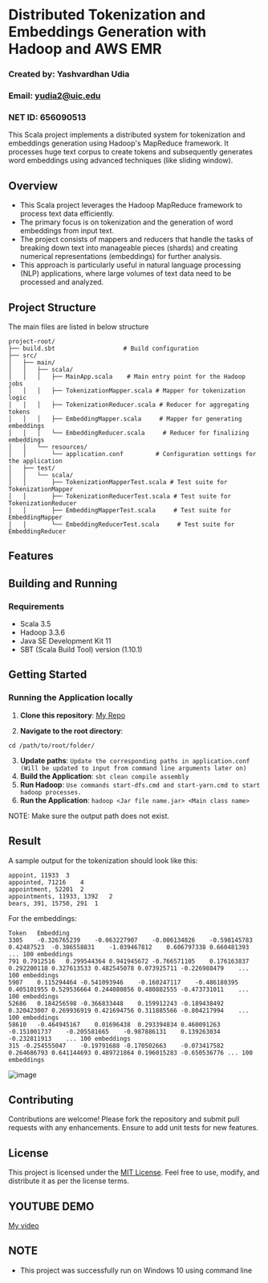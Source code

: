 
# Distributed Tokenization and Embeddings Generation with Hadoop and AWS EMR
### Created by: Yashvardhan Udia
### Email: yudia2@uic.edu
### NET ID: 656090513

This Scala project implements a distributed system for tokenization and embeddings generation using Hadoop's MapReduce framework. 
It processes huge text corpus to create tokens and subsequently generates word embeddings using advanced techniques (like sliding window).

## Overview

- This Scala project leverages the Hadoop MapReduce framework to process text data efficiently. 
- The primary focus is on tokenization and the generation of word embeddings from input text. 
- The project consists of mappers and reducers that handle the tasks of breaking down text into manageable pieces (shards) and creating numerical representations (embeddings) for further analysis. 
- This approach is particularly useful in natural language processing (NLP) applications, where large volumes of text data need to be processed and analyzed.

## Project Structure
The main files are listed in below structure
```plaintext
project-root/
├── build.sbt                   # Build configuration
├── src/
│   ├── main/
│   │   ├── scala/
│   │   │   ├── MainApp.scala    # Main entry point for the Hadoop jobs
│   │   │   ├── TokenizationMapper.scala # Mapper for tokenization logic
│   │   │   ├── TokenizationReducer.scala # Reducer for aggregating tokens
│   │   │   ├── EmbeddingMapper.scala     # Mapper for generating embeddings
│   │   │   └── EmbeddingReducer.scala     # Reducer for finalizing embeddings
│   │   └── resources/
│   │       └── application.conf         # Configuration settings for the application
│   ├── test/
│   │   └── scala/
│   │       ├── TokenizationMapperTest.scala # Test suite for TokenizationMapper
│   │       ├── TokenizationReducerTest.scala # Test suite for TokenizationReducer
│   │       ├── EmbeddingMapperTest.scala     # Test suite for EmbeddingMapper
│   │       └── EmbeddingReducerTest.scala     # Test suite for EmbeddingReducer
```
## Features


## Building and Running

### Requirements

- Scala 3.5 
- Hadoop 3.3.6
- Java SE Development Kit 11
- SBT (Scala Build Tool) version (1.10.1)


## Getting Started

### Running the Application locally

1. **Clone this repository**: [My Repo](https://github.com/messicode/CloudLLM/)

2. **Navigate to the root directory**:
~~~
cd /path/to/root/folder/
~~~
3. **Update paths**: ```Update the corresponding paths in application.conf (Will be updated to input from command line arguments later on) ```
4. **Build the Application**: ``` sbt clean compile assembly ```
5. **Run Hadoop**: ```Use commands start-dfs.cmd and start-yarn.cmd to start hadoop processes.```
6. **Run the Application**: ```hadoop <Jar file name.jar> <Main class name>```
   
NOTE: Make sure the output path does not exist.


## Result

A sample output for the tokenization should look like this:
```
appoint, 11933	3
appointed, 71216	4
appointment, 52201	2
appointments, 11933, 1392	2
bears, 391, 15750, 291	1

```
For the embeddings:
```
Token	Embedding																																																																																																			
3305	-0.326765239	-0.063227907	-0.006134826	-0.598145783	0.42487523	-0.386558831	-1.039467812	0.606797338	0.660481393  ... 100 embeddings
791	0.7912516	0.299544364	0.941945672	-0.766571105	0.176163837	0.292200118	0.327613533	0.482545078	0.073925711	-0.226988479	...  100 embeddings
5907	0.115294464	-0.541093946	-0.160247117	-0.486180395	0.405101955	0.529536664	0.244080856	0.480882555	-0.473731011	... 100 embeddings
52686	0.184256598	-0.366833448	0.159912243	-0.189438492	0.320423007	0.269936919	0.421694756	0.311885566	-0.804217994	... 100 embeddings
58610	-0.464945167	0.01696438	0.293394834	0.460091263	-0.151001737	-0.205581665	-0.987886131	0.139263034	-0.232811913	... 100 embeddings
315	-0.254555047	-0.19791688	-0.170502663	-0.073417582	0.264686793	0.641144693	0.489721864	0.196015283	-0.650536776 ... 100 embeddings
```

![image](https://github.com/user-attachments/assets/c9a3fafd-08f5-46ff-8e7b-8bc3d0b6101c)



## Contributing
Contributions are welcome! Please fork the repository and submit pull requests with any enhancements. Ensure to add unit tests for new features.

## License

This project is licensed under the [MIT License](https://github.com/messicode/Distributed_Systems/blob/master/LICENSE.txt). Feel free to use, modify, and distribute it as per the license terms.

## YOUTUBE DEMO
[My video](https://youtu.be/Yp4X_gxDO-Y)
## NOTE

- This project was successfully run on Windows 10 using command line

